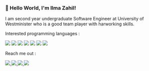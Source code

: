 ###  👋 Hello World, I'm Ilma Zahil!


I am second year undergraduate Software Engineer at University of Westminister who is a good team player with harworking skills.
<br/>

Interested programming languages : 

<img src="https://img.shields.io/badge/-Android-3DDC84?logo=android&logoColor=white&style=flat-square">
<img src="https://img.shields.io/badge/-JavaScript-F7DF1E?logo=javascript&logoColor=white&style=flat-square">
<img src="https://img.shields.io/badge/-HTML-E34F26?logo=html&logoColor=white&style=flat-square">
<img src="https://img.shields.io/badge/-CSS-1572B6?logo=css&logoColor=white&style=flat-square">
<img src="https://img.shields.io/badge/-MySQL-4479A1?logo=mysql&logoColor=white&style=flat-square">
<img src="https://img.shields.io/badge/-React-61DAFB?logo=react&logoColor=white&style=flat-square">
<img src="https://img.shields.io/badge/-Python-3776AB?logo=python&logoColor=white&style=flat-square">
<br/>

Reach me out :

<a href="https://www.instagram.com/iam_ilm/">
  <img src="https://img.shields.io/badge/-Instagram-E4405F?logo=instagram&logoColor=white&style=flat-square">
</a>

<a href="https://twitter.com/FZahil">
  <img src="https://img.shields.io/badge/-Twitter-1DA1F2?logo=twitter&logoColor=white&style=flat-square">
</a>

<a href="https://github.com/IlmaZahil">
  <img src="https://img.shields.io/badge/-GitHub-181717?logo=github&logoColor=white&style=flat-square">
</a>

<a href="https://www.linkedin.com/in/fathima-ilma-zahil-6404021b9/">
  <img src="https://img.shields.io/badge/-LinkedIn-0A66C2?logo=linkedin&logoColor=white&style=flat-square">
</a>









